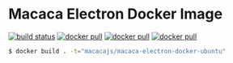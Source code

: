# Macaca Electron Docker Image

[![build status][travis-image]][travis-url]
[![docker pull][docker-pull-image]][docker-url]
[![docker pull][docker-size-image]][docker-url]
[![docker pull][docker-layers-image]][docker-url]

[travis-image]: https://img.shields.io/travis/macacajs/macaca-electron-docker-ubuntu.svg?style=flat-square
[travis-url]: https://travis-ci.org/macacajs/macaca-electron-docker-ubuntu
[docker-pull-image]: https://img.shields.io/docker/pulls/macacajs/macaca-electron-docker-ubuntu.svg?style=flat-square&logo=dockbit
[docker-size-image]: https://img.shields.io/microbadger/image-size/macacajs/macaca-electron-docker-ubuntu.svg?style=flat-square&logo=dockbit
[docker-layers-image]: https://img.shields.io/microbadger/layers/macacajs/macaca-electron-docker-ubuntu.svg?style=flat-square&logo=dockbit
[docker-url]: https://hub.docker.com/r/macacajs/macaca-electron-docker-ubuntu/

```bash
$ docker build . -t="macacajs/macaca-electron-docker-ubuntu"
```
